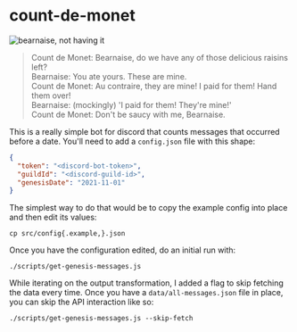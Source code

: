 # count-de-monet

![bearnaise, not having it](https://i.ytimg.com/vi/u4FmmF1N57U/maxresdefault.jpg)

> Count de Monet: Bearnaise, do we have any of those delicious raisins left?  
> Bearnaise: You ate yours. These are mine.  
> Count de Monet: Au contraire, they are mine! I paid for them! Hand them over!  
> Bearnaise: (mockingly) 'I paid for them! They're mine!'  
> Count de Monet: Don't be saucy with me, Bearnaise.

This is a really simple bot for discord that counts messages that occurred before a date. You'll need to add a `config.json` file with this shape:

```json
{
  "token": "<discord-bot-token>",
  "guildId": "<discord-guild-id>",
  "genesisDate": "2021-11-01"
}
```

The simplest way to do that would be to copy the example config into place and then edit its values:

```shell
cp src/config{.example,}.json
```

Once you have the configuration edited, do an initial run with:

```shell
./scripts/get-genesis-messages.js
```

While iterating on the output transformation, I added a flag to skip fetching the data every time. Once you have a `data/all-messages.json` file in place, you can skip the API interaction like so:

```shell
./scripts/get-genesis-messages.js --skip-fetch
```
